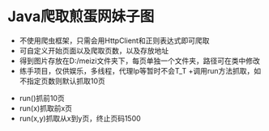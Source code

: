# Java爬取煎蛋网妹子图
* 不使用爬虫框架，只需会用HttpClient和正则表达式即可爬取
* 可自定义开始页面以及爬取页数，以及存放地址
* 得到图片存放在D:/meizi文件夹下，每页单独一个文件夹，路径可在类中修改
* 练手项目，仅供娱乐，多线程，代理Ip等暂时不会T_T
+调用run方法抓取，如不指定页数则默认抓取10页
+	run()抓前10页
+	run(x)抓取前x页
+	run(x,y)抓取从x到y页，终止页码1500